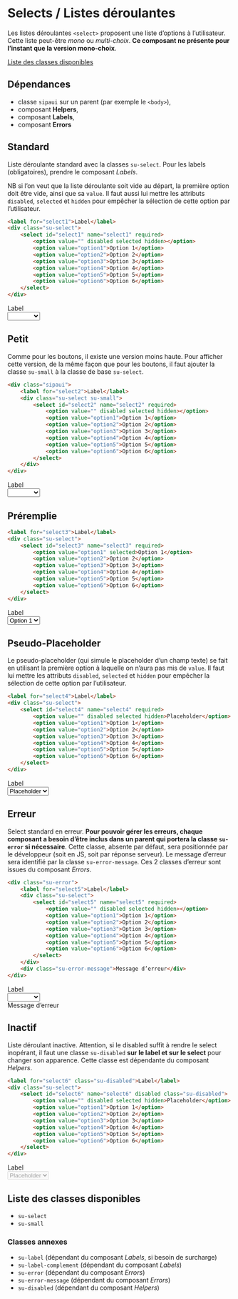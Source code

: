 # Selects / Listes déroulantes

Les listes déroulantes `<select>` proposent une liste d’options à l’utilisateur. Cette liste peut-être *mono* ou *multi-choix*. **Ce composant ne présente pour l’instant que la version mono-choix**.

<a href="#liste-classes" target="_self" class="link-button">Liste des classes disponibles</a>

<div class="dependances">

## Dépendances
- classe `sipaui` sur un parent (par exemple le `<body>`),
- composant **Helpers**,
- composant **Labels**,
- composant **Errors**

</div>

<!-- STORY -->

## Standard

Liste déroulante standard avec la classes `su-select`. Pour les labels (obligatoires), prendre le composant *Labels*.

NB si l’on veut que la liste déroulante soit vide au départ, la première option doit être vide, ainsi que sa `value`. Il faut aussi lui mettre les attributs `disabled`, `selected` et `hidden` pour empêcher la sélection de cette option par l’utilisateur.

```html
<label for="select1">Label</label>
<div class="su-select">
	<select id="select1" name="select1" required>
	    <option value="" disabled selected hidden></option>
	    <option value="option1">Option 1</option>
	    <option value="option2">Option 2</option>
	    <option value="option3">Option 3</option>
	    <option value="option4">Option 4</option>
	    <option value="option5">Option 5</option>
	    <option value="option6">Option 6</option>
	</select>
</div>
```
<div class="sipaui">
	<label for="select1">Label</label>
	<div class="su-select">
		<select id="select1" name="select1" required>
		    <option value="" disabled selected hidden></option>
		    <option value="option1">Option 1</option>
		    <option value="option2">Option 2</option>
		    <option value="option3">Option 3</option>
		    <option value="option4">Option 4</option>
		    <option value="option5">Option 5</option>
		    <option value="option6">Option 6</option>
		</select>
	</div>
</div>

## Petit

Comme pour les boutons, il existe une version moins haute. Pour afficher cette version, de la même façon que pour les boutons, il faut ajouter la classe `su-small` à la classe de base `su-select`.


```html
<div class="sipaui">
	<label for="select2">Label</label>
	<div class="su-select su-small">
		<select id="select2" name="select2" required>
		    <option value="" disabled selected hidden></option>
		    <option value="option1">Option 1</option>
		    <option value="option2">Option 2</option>
		    <option value="option3">Option 3</option>
		    <option value="option4">Option 4</option>
		    <option value="option5">Option 5</option>
		    <option value="option6">Option 6</option>
		</select>
	</div>
</div>

```
<div class="sipaui">
	<label for="select2">Label</label>
	<div class="su-select su-small">
		<select id="select2" name="select2" required>
		    <option value="" disabled selected hidden></option>
		    <option value="option1">Option 1</option>
		    <option value="option2">Option 2</option>
		    <option value="option3">Option 3</option>
		    <option value="option4">Option 4</option>
		    <option value="option5">Option 5</option>
		    <option value="option6">Option 6</option>
		</select>
	</div>
</div>

## Préremplie

```html
<label for="select3">Label</label>
<div class="su-select">
	<select id="select3" name="select3" required>
	    <option value="option1" selected>Option 1</option>
	    <option value="option2">Option 2</option>
	    <option value="option3">Option 3</option>
	    <option value="option4">Option 4</option>
	    <option value="option5">Option 5</option>
	    <option value="option6">Option 6</option>
	</select>
</div>
```
<div class="sipaui">
	<label for="select3">Label</label>
	<div class="su-select">
		<select id="select3" name="select3" required>
		    <option value="option1" selected>Option 1</option>
		    <option value="option2">Option 2</option>
		    <option value="option3">Option 3</option>
		    <option value="option4">Option 4</option>
		    <option value="option5">Option 5</option>
		    <option value="option6">Option 6</option>
		</select>
	</div>
</div>

## Pseudo-Placeholder

Le pseudo-placeholder (qui simule le placeholder d’un champ texte) se fait en utilisant la première option à laquelle on n’aura pas mis de `value`. Il faut lui mettre les attributs `disabled`, `selected` et `hidden` pour empêcher la sélection de cette option par l’utilisateur.

```html
<label for="select4">Label</label>
<div class="su-select">
	<select id="select4" name="select4" required>
	    <option value="" disabled selected hidden>Placeholder</option>
	    <option value="option1">Option 1</option>
	    <option value="option2">Option 2</option>
	    <option value="option3">Option 3</option>
	    <option value="option4">Option 4</option>
	    <option value="option5">Option 5</option>
	    <option value="option6">Option 6</option>
	</select>
</div>
```
<div class="sipaui">
	<label for="select4">Label</label>
	<div class="su-select">
		<select id="select4" name="select4" required>
		    <option value="" disabled selected hidden>Placeholder</option>
		    <option value="option1">Option 1</option>
		    <option value="option2">Option 2</option>
		    <option value="option3">Option 3</option>
		    <option value="option4">Option 4</option>
		    <option value="option5">Option 5</option>
		    <option value="option6">Option 6</option>
		</select>
	</div>
</div>

## Erreur

Select standard en erreur. **Pour pouvoir gérer les erreurs, chaque composant a besoin d’être inclus dans un parent qui portera la classe `su-error` si nécessaire**. Cette classe, absente par défaut, sera positionnée par le développeur (soit en JS, soit par réponse serveur). Le message d’erreur sera identifié par la classe `su-error-message`. Ces 2 classes d’erreur sont issues du composant *Errors*.

```html
<div class="su-error">
	<label for="select5">Label</label>
	<div class="su-select">
		<select id="select5" name="select5" required>
			<option value="" disabled selected hidden></option>
		    <option value="option1">Option 1</option>
		    <option value="option2">Option 2</option>
		    <option value="option3">Option 3</option>
		    <option value="option4">Option 4</option>
		    <option value="option5">Option 5</option>
		    <option value="option6">Option 6</option>
		</select>
	</div>
	<div class="su-error-message">Message d’erreur</div>
</div>
```
<div class="sipaui">
	<div class="su-error">
		<label for="select5">Label</label>
		<div class="su-select">
			<select id="select5" name="select5" required>
				<option value="" disabled selected hidden></option>
			    <option value="option1">Option 1</option>
			    <option value="option2">Option 2</option>
			    <option value="option3">Option 3</option>
			    <option value="option4">Option 4</option>
			    <option value="option5">Option 5</option>
			    <option value="option6">Option 6</option>
			</select>
		</div>
		<div class="su-error-message">Message d’erreur</div>
	</div>
</div>

## Inactif

Liste déroulant inactive. Attention, si le disabled suffit à rendre le select inopérant, il faut une classe `su-disabled` **sur le label et sur le select** pour changer son apparence. Cette classe est dépendante du composant *Helpers*.

```html
<label for="select6" class="su-disabled">Label</label>
<div class="su-select">
	<select id="select6" name="select6" disabled class="su-disabled">
	    <option value="" disabled selected hidden>Placeholder</option>
	    <option value="option1">Option 1</option>
	    <option value="option2">Option 2</option>
	    <option value="option3">Option 3</option>
	    <option value="option4">Option 4</option>
	    <option value="option5">Option 5</option>
	    <option value="option6">Option 6</option>
	</select>
</div>
```
<div class="sipaui">
	<label for="select6" class="su-disabled">Label</label>
	<div class="su-select">
		<select id="select6" name="select6" disabled class="su-disabled">
		    <option value="" disabled selected hidden>Placeholder</option>
		    <option value="option1">Option 1</option>
		    <option value="option2">Option 2</option>
		    <option value="option3">Option 3</option>
		    <option value="option4">Option 4</option>
		    <option value="option5">Option 5</option>
		    <option value="option6">Option 6</option>
		</select>
	</div>
</div>


<div id="liste-classes">

## Liste des classes disponibles
- `su-select`
- `su-small`

### Classes annexes
- `su-label` (dépendant du composant *Labels*, si besoin de surcharge)
- `su-label-complement` (dépendant du composant *Labels*)
- `su-error` (dépendant du composant *Errors*)
- `su-error-message` (dépendant du composant *Errors*)
- `su-disabled` (dépendant du composant *Helpers*)

</div>
